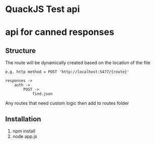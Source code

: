 # QuackJS Test api
# api for canned responses

## Structure
The route will be dynamically created based on the location of the file

	e.g. http method = POST 'http://localhost:5477/{route}'

	responses ->
		auth ->
			POST ->
				find.json

Any routes that need custom logic then add to routes folder

## Installation
1. npm install
2. node app.js